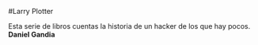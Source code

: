 
#Larry Plotter

Esta serie de libros cuentas la historia de un hacker de los que hay pocos. 
**Daniel Gandia** 

